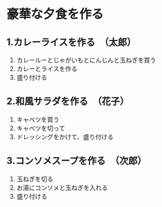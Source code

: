 # 豪華な夕食を作る
## 1.カレーライスを作る　（太郎）
1. カレールーとじゃがいもとにんじんと玉ねぎを買う
2. カレーとライスを作る
3. 盛り付ける
## 2.和風サラダを作る　（花子）
1. キャベツを買う
2. キャベツを切って
3. ドレッシングをかけて、盛り付ける
## 3.コンソメスープを作る　（次郎）
1. 玉ねぎを切る
2. お湯にコンソメと玉ねぎを入れる
3. 盛り付ける